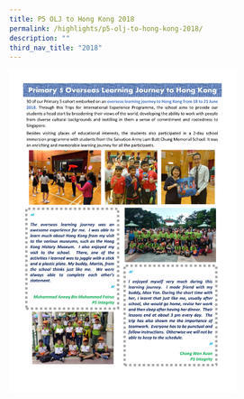 ```yaml
---
title: P5 OLJ to Hong Kong 2018
permalink: /highlights/p5-olj-to-hong-kong-2018/
description: ""
third_nav_title: "2018"
---
```

<img src="/images/P5%20OLJ%202018.jpg" style="width:80%"/>